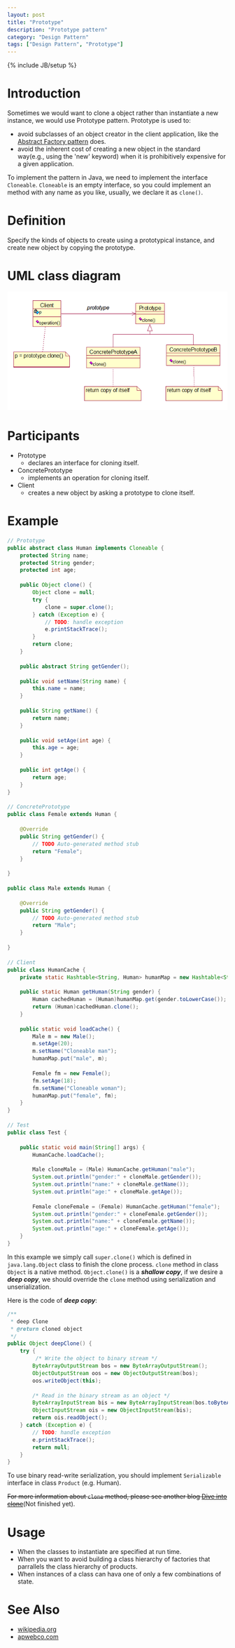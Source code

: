 ```yaml
---
layout: post
title: "Prototype"
description: "Prototype pattern"
category: "Design Pattern"
tags: ["Design Pattern", "Prototype"]
---
```

{% include JB/setup %}


# Introduction
Sometimes we would want to clone a object rather than instantiate a new instance, we would use Prototype pattern.
Prototype is used to:

* avoid subclasses of an object creator in the client application, like the [Abstract Factory pattern][abstract-factory] does.
* avoid the inherent cost of creating a new object in the standard way(e.g., using the 'new' keyword) when it is prohibitively expensive for a given application.

To implement the pattern in Java, we need to implement the interface `Cloneable`. `Cloneable` is an empty interface, so you could implement an method with any name as you like, usually, we declare it as `clone()`.

# Definition
Specify the kinds of objects to create using a prototypical instance, and create new object by copying the prototype.

# UML class diagram
![Prototype](/assets/images/designpattern/prototype.png "Prototype pattern")

# Participants

* Prototype
	* declares an interface for cloning itself.
* ConcretePrototype
	* implements an operation for cloning itself.
* Client
	* creates a new object by asking a prototype to clone itself.

# Example

```java
// Prototype
public abstract class Human implements Cloneable {
	protected String name;
	protected String gender;
	protected int age;

	public Object clone() {
		Object clone = null;
		try {
			clone = super.clone();
		} catch (Exception e) {
			// TODO: handle exception
			e.printStackTrace();
		}
		return clone;
	}
	
	public abstract String getGender();
	
	public void setName(String name) {
		this.name = name;
	}
	
	public String getName() {
		return name;
	}
	
	public void setAge(int age) {
		this.age = age;
	}
	
	public int getAge() {
		return age;
	}
}

// ConcretePrototype
public class Female extends Human {

	@Override
	public String getGender() {
		// TODO Auto-generated method stub
		return "Female";
	}

}

public class Male extends Human {

	@Override
	public String getGender() {
		// TODO Auto-generated method stub
		return "Male";
	}

}

// Client
public class HumanCache {
	private static Hashtable<String, Human> humanMap = new Hashtable<String, Human>();
	
	public static Human getHuman(String gender) {
		Human cachedHuman = (Human)humanMap.get(gender.toLowerCase());
		return (Human)cachedHuman.clone();
	}
	
	public static void loadCache() {
		Male m = new Male();
		m.setAge(20);
		m.setName("Cloneable man");
		humanMap.put("male", m);
		
		Female fm = new Female();
		fm.setAge(18);
		fm.setName("Cloneable woman");
		humanMap.put("female", fm);
	}
}

// Test
public class Test {
	
	public static void main(String[] args) {
		HumanCache.loadCache();
		
		Male cloneMale = (Male) HumanCache.getHuman("male");
		System.out.println("gender:" + cloneMale.getGender());
		System.out.println("name:" + cloneMale.getName());
		System.out.println("age:" + cloneMale.getAge());
		
		Female cloneFemale = (Female) HumanCache.getHuman("female");
		System.out.println("gender:" + cloneFemale.getGender());
		System.out.println("name:" + cloneFemale.getName());
		System.out.println("age:" + cloneFemale.getAge());		
	}
}
```

In this example we simply call `super.clone()` which is defined in `java.lang.Object` class to finish the clone process. `clone` method in class `Object` is a native method. 
`Object.clone()` is a ***shallow copy***, if we desire a ***deep copy***, we should override the `clone` method using serialization and unserialization.

Here is the code of ***deep copy***:

```java
/**
 * deep Clone
 * @return cloned object
 */
public Object deepClone() {
	try {
		 /* Write the object to binary stream */  
        ByteArrayOutputStream bos = new ByteArrayOutputStream();  
        ObjectOutputStream oos = new ObjectOutputStream(bos);  
        oos.writeObject(this);  
  
        /* Read in the binary stream as an object */  
        ByteArrayInputStream bis = new ByteArrayInputStream(bos.toByteArray());  
        ObjectInputStream ois = new ObjectInputStream(bis);  
        return ois.readObject(); 
	} catch (Exception e) {
		// TODO: handle exception
		e.printStackTrace();
		return null;
	}
}
```

To use binary read-write serialization, you should implement `Serializable` interface in class `Product` (e.g. Human).

~~For more information about `clone` method, please see another blog [Dive into clone][dive-into-clone]~~(Not finished yet).

# Usage

* When the classes to instantiate are specified at run time.
* When you want to avoid building a class hierarchy of factories that parrallels the class hierarchy of products.
* When instances of a class can hava one of only a few combinations of state.

# See Also

* [wikipedia.org](http://en.wikipedia.org/wiki/Prototype_pattern "wikipedia.org")
* [apwebco.com](http://www.apwebco.com/gofpatterns/creational/Prototype.html "apwebco.com")


[abstract-factory]: /2013/12/20/abstract-factory/ "Abstract Factory"
[dive-into-clone]: /2013/12/26/dive-into-clone/ "Dive into clone"